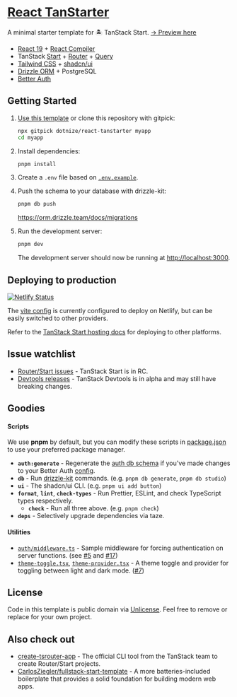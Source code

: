 # [React TanStarter](https://github.com/dotnize/react-tanstarter)

A minimal starter template for 🏝️ TanStack Start. [→ Preview here](https://tanstarter.nize.ph/)

- [React 19](https://react.dev) + [React Compiler](https://react.dev/learn/react-compiler)
- TanStack [Start](https://tanstack.com/start/latest) + [Router](https://tanstack.com/router/latest) + [Query](https://tanstack.com/query/latest)
- [Tailwind CSS](https://tailwindcss.com/) + [shadcn/ui](https://ui.shadcn.com/)
- [Drizzle ORM](https://orm.drizzle.team/) + PostgreSQL
- [Better Auth](https://www.better-auth.com/)

## Getting Started

1. [Use this template](https://github.com/new?template_name=react-tanstarter&template_owner=dotnize) or clone this repository with gitpick:

   ```bash
   npx gitpick dotnize/react-tanstarter myapp
   cd myapp
   ```

2. Install dependencies:

   ```bash
   pnpm install
   ```

3. Create a `.env` file based on [`.env.example`](./.env.example).

4. Push the schema to your database with drizzle-kit:

   ```bash
   pnpm db push
   ```

   https://orm.drizzle.team/docs/migrations

5. Run the development server:

   ```bash
   pnpm dev
   ```

   The development server should now be running at [http://localhost:3000](http://localhost:3000).

## Deploying to production

[![Netlify Status](https://api.netlify.com/api/v1/badges/543674a1-e85c-4f61-b9fc-ad4701aa1f84/deploy-status)](https://tanstarter.nize.ph/)

The [vite config](./vite.config.ts#L16-L17) is currently configured to deploy on Netlify, but can be easily switched to other providers.

Refer to the [TanStack Start hosting docs](https://tanstack.com/start/latest/docs/framework/react/hosting) for deploying to other platforms.

## Issue watchlist

- [Router/Start issues](https://github.com/TanStack/router/issues) - TanStack Start is in RC.
- [Devtools releases](https://github.com/TanStack/devtools/releases) - TanStack Devtools is in alpha and may still have breaking changes.

## Goodies

#### Scripts

We use **pnpm** by default, but you can modify these scripts in [package.json](./package.json) to use your preferred package manager.

- **`auth:generate`** - Regenerate the [auth db schema](./src/lib/db/schema/auth.schema.ts) if you've made changes to your Better Auth [config](./src/lib/auth/auth.ts).
- **`db`** - Run [drizzle-kit](https://orm.drizzle.team/docs/kit-overview) commands. (e.g. `pnpm db generate`, `pnpm db studio`)
- **`ui`** - The shadcn/ui CLI. (e.g. `pnpm ui add button`)
- **`format`**, **`lint`**, **`check-types`** - Run Prettier, ESLint, and check TypeScript types respectively.
  - **`check`** - Run all three above. (e.g. `pnpm check`)
- **`deps`** - Selectively upgrade dependencies via taze.

#### Utilities

- [`auth/middleware.ts`](./src/lib/auth/middleware.ts) - Sample middleware for forcing authentication on server functions. (see [#5](https://github.com/dotnize/react-tanstarter/issues/5#issuecomment-2615905686) and [#17](https://github.com/dotnize/react-tanstarter/issues/17#issuecomment-2853482062))
- [`theme-toggle.tsx`](./src/components/theme-toggle.tsx), [`theme-provider.tsx`](./src/components/theme-provider.tsx) - A theme toggle and provider for toggling between light and dark mode. ([#7](https://github.com/dotnize/react-tanstarter/issues/7#issuecomment-3141530412))

## License

Code in this template is public domain via [Unlicense](./LICENSE). Feel free to remove or replace for your own project.

## Also check out

- [create-tsrouter-app](https://github.com/TanStack/create-tsrouter-app/tree/main/cli/create-tsrouter-app) - The official CLI tool from the TanStack team to create Router/Start projects.
- [CarlosZiegler/fullstack-start-template](https://github.com/CarlosZiegler/fullstack-start-template) - A more batteries-included boilerplate that provides a solid foundation for building modern web apps.
